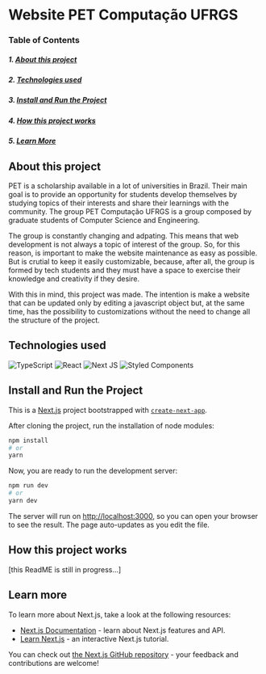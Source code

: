 # Website PET Computação UFRGS

### Table of Contents
##### 1. [About this project](#about)
##### 2. [Technologies used](#stack)
##### 3. [Install and Run the Project](#installation)
##### 4. [How this project works](#maintenance)
##### 5. [Learn More](#learn-more)


<a name="about"></a>
## About this project

PET is a scholarship available in a lot of universities in Brazil. Their main goal is to provide an opportunity for students develop themselves by studying topics of their interests and share their learnings with the community. The group PET Computação UFRGS is a group composed by graduate students of Computer Science and Engineering.  

The group is constantly changing and adpating. This means that web development is not always a topic of interest of the group. So, for this reason, is important to make the website maintenance as easy as possible. But is crutial to keep it easily customizable, because, after all, the group is formed by tech students and they must have a space to exercise their knowledge and creativity if they desire.

With this in mind, this project was made. The intention is make a website that can be updated only by editing a javascript object but, at the same time, has the possibility to customizations without the need to change all the structure of the project.


<a name="stack"></a>
## Technologies used

![TypeScript](https://img.shields.io/badge/typescript-%23007ACC.svg?style=for-the-badge&logo=typescript&logoColor=white)
![React](https://img.shields.io/badge/react-%2320232a.svg?style=for-the-badge&logo=react&logoColor=%2361DAFB)
![Next JS](https://img.shields.io/badge/Next-black?style=for-the-badge&logo=next.js&logoColor=white)
![Styled Components](https://img.shields.io/badge/styled--components-DB7093?style=for-the-badge&logo=styled-components&logoColor=white)


<a name="installation"></a>
## Install and Run the Project

This is a [Next.js](https://nextjs.org/) project bootstrapped with [`create-next-app`](https://github.com/vercel/next.js/tree/canary/packages/create-next-app).

After cloning the project, run the installation of node modules:

```bash
npm install
# or
yarn
```

Now, you are ready to run the development server:
```bash
npm run dev
# or
yarn dev
```

The server will run on [http://localhost:3000](http://localhost:3000), so you can open your browser to see the result. The page auto-updates as you edit the file.


<a name="maintenance"></a>
## How this project works

[this ReadME is still in progress...]


<a name="learn-more"></a>
## Learn more

To learn more about Next.js, take a look at the following resources:

- [Next.js Documentation](https://nextjs.org/docs) - learn about Next.js features and API.
- [Learn Next.js](https://nextjs.org/learn) - an interactive Next.js tutorial.

You can check out [the Next.js GitHub repository](https://github.com/vercel/next.js/) - your feedback and contributions are welcome!
